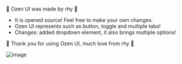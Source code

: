 🖤 Ozen UI was made by rhy 🖤

 - It is opened source! Feel free to make your own changes.
 - Ozen UI represents such as button, toggle and multiple tabs!
 - Changes: added dropdown element, it also brings multiple options!

🖤 Thank you for using Ozen UI, much love from rhy 🖤

![image](https://github.com/user-attachments/assets/d93f858e-26c1-42dc-b448-bd25d8aefff1)
